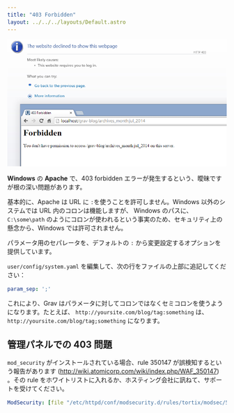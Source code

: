 ```yaml
---
title: "403 Forbidden"
layout: ../../../layouts/Default.astro
---
```


![](forbidden-403.png)

**Windows** の **Apache** で、403 forbidden エラーが発生するという、曖昧ですが根の深い問題があります。

基本的に、Apache は URL に `:`を使うことを許可しません。Windows 以外のシステムでは URL 内のコロンは機能しますが、 Windows のパスに、 `C:\some\path` のようにコロンが使われるという事実のため、セキュリティ上の懸念から、Windows では許可されません。

パラメータ用のセパレータを、デフォルトの `:` から変更設定するオプションを提供しています。

`user/config/system.yaml` を編集して、次の行をファイルの上部に追記してください：

```yaml
param_sep: ';'
```

これにより、Grav はパラメータに対してコロンではなくセミコロンを使うようになります。たとえば、 `http://yoursite.com/blog/tag:something` は、 `http://yoursite.com/blog/tag;something` になります。

<h2 id="403-issue-in-admin">管理パネルでの 403 問題</h2>

`mod_security` がインストールされている場合、rule 350147 が誤検知するという報告があります (http://wiki.atomicorp.com/wiki/index.php/WAF_350147) 。その rule をホワイトリストに入れるか、ホスティング会社に訊ねて、サポートを受けてください。

```yaml
ModSecurity: [file "/etc/httpd/conf/modsecurity.d/rules/tortix/modsec/50_plesk_basic_asl_rules.conf"] [line "308"] [id "350147"] [rev "143"] [msg "Protected by Atomicorp.com Basic Non-Realtime WAF Rules: Potentially Untrusted Web Content Detected"] [data ""] [severity "CRITICAL"] Access denied with code 403 (phase 2). Match of "rx ((?:submit(?:\\+| )?(request)?(?:\\+| )?>+|<<(?:\\+| )remove|(?:sign ?in|log ?(?:in|out)|next|modifier|envoyer|add|continue|weiter|account|results|select)?(?:\\+| )?>+)$|^< ?\\??(?: |\\+)?xml|^<samlp|^>> ?$)" against "ARGS:notifications" required. [hostname "mydomain"] [uri "/grav/admin/notifications.json/task:processNotifications"] [unique_id "WXoYHcpkEKz0qCI66845gQAAAAo"], referer: http://mydomain/grav/admin/tools
```

